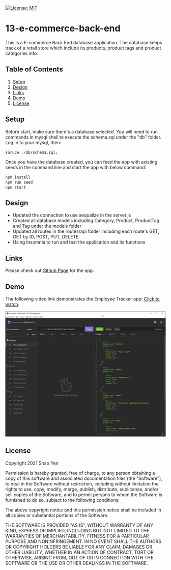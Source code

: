 [![License: MIT](https://img.shields.io/badge/License-MIT-yellow.svg)](https://opensource.org/licenses/MIT)

# 13-e-commerce-back-end

This is a E-commerce Back End database application. The database keeps track of a retail store which include its products, product tags and product categories info.

## Table of Contents
1. [Setup](#setup)
2. [Design](#design)
3. [Links](#links)
4. [Demo](#demo)
5. [License](#license)

<a name="setup"></a>

## Setup

Before start, make sure there's a database selected. You will need to run commands in mysql shell to execute the schema.sql under the "db" folder. Log in to your mysql, then:

```
soruce ./db/schema.sql;
```

Once you have the database created, you can feed the app with existing seeds in the command line and start the app with below command:

```
npm install
npm run seed
npm start
```

<a name="design"></a>

## Design

* Updated the connection to use sequalize in the server.js
* Created all database models including Category, Product, ProductTag and Tag under the models folder
* Updated all routes in the routes/api folder including each route's GET, GET by ID, POST, PUT, DELETE
* Using Insomnia to run and test the application and its functions

<a name="links"></a>

## Links

Please check out [Github Page](https://github.com/shaotangyen/13-e-commerce-back-end) for the app.

<a name="demo"></a>

## Demo

The following video link demonstrates the Employee Tracker app: [Click to watch](https://drive.google.com/file/d/14loWsRMsekgvExQdZG7yewDihMNHqCau/view?usp=sharing).

<img src="./assets/demo.jpg" alt="app-demo" style="width:800px;"/>

<a name="license"></a>

## License

Copyright 2021 Shao Yen

Permission is hereby granted, free of charge, to any person obtaining a copy of this software and associated documentation files (the "Software"), to deal in the Software without restriction, including without limitation the rights to use, copy, modify, merge, publish, distribute, sublicense, and/or sell copies of the Software, and to permit persons to whom the Software is furnished to do so, subject to the following conditions:

The above copyright notice and this permission notice shall be included in all copies or substantial portions of the Software.

THE SOFTWARE IS PROVIDED "AS IS", WITHOUT WARRANTY OF ANY KIND, EXPRESS OR IMPLIED, INCLUDING BUT NOT LIMITED TO THE WARRANTIES OF MERCHANTABILITY, FITNESS FOR A PARTICULAR PURPOSE AND NONINFRINGEMENT. IN NO EVENT SHALL THE AUTHORS OR COPYRIGHT HOLDERS BE LIABLE FOR ANY CLAIM, DAMAGES OR OTHER LIABILITY, WHETHER IN AN ACTION OF CONTRACT, TORT OR OTHERWISE, ARISING FROM, OUT OF OR IN CONNECTION WITH THE SOFTWARE OR THE USE OR OTHER DEALINGS IN THE SOFTWARE.
